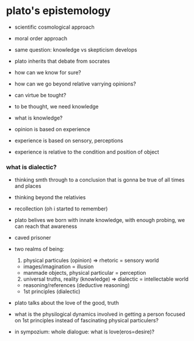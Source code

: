 # plato's epistemology

- scientific cosmological approach
- moral order approach

- same question: knowledge vs skepticism develops

- plato inherits that debate from socrates


- how can we know for sure? 
- how can we go beyond relative varrying opinions?

- can virtue be tought?

- to be thought, we need knowledge
- what is knowledge?


- opinion is based on experience
- experience is based on sensory, perceptions
- experience is relative to the condition and position of object

### what is dialectic?

- thinking smth through to a conclusion that is gonna be true of all times and places
- thinking beyond the relativies
- recollection (oh i started to remember)

- plato belives we born with innate knowledge, with enough probing, we can reach that awareness
- caved prisoner


- two realms of being:
  1. physical particules (opinion)  => rhetoric = sensory world
    - images/imagination = illusion
    - manmade objects, physical particular = perception
  2. universal truths, reality (knowledge) => dialectic = intellectable world
    - reasoning/references (deductive reasoning)
    - 1st principles (dialectic)




- plato talks about the love of the good, truth
- what is the physilogical dynamics involved in getting a person focused on 1st
  principles instead of fascinating physical particulers?

- in sympozium: whole dialogue: what is love(eros=desire)?
